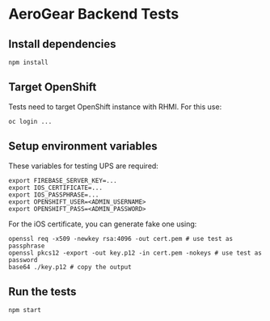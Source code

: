 # AeroGear Backend Tests

## Install dependencies

```
npm install
```

## Target OpenShift

Tests need to target OpenShift instance with RHMI. For this use:

```
oc login ...
```

## Setup environment variables

These variables for testing UPS are required:

```
export FIREBASE_SERVER_KEY=...
export IOS_CERTIFICATE=...
export IOS_PASSPHRASE=...
export OPENSHIFT_USER=<ADMIN_USERNAME>
export OPENSHIFT_PASS=<ADMIN_PASSWORD>

```

For the iOS certificate, you can generate fake one using:

```
openssl req -x509 -newkey rsa:4096 -out cert.pem # use test as passphrase
openssl pkcs12 -export -out key.p12 -in cert.pem -nokeys # use test as password
base64 ./key.p12 # copy the output
```

## Run the tests

```
npm start
```
